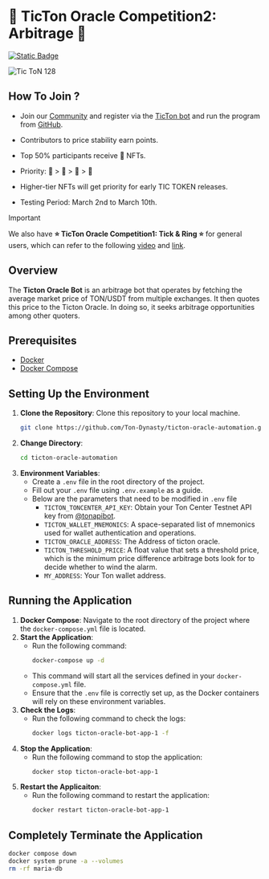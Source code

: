# 🚀 TicTon Oracle Competition2: Arbitrage 🚀
[![Static Badge](https://img.shields.io/badge/Tic_Ton-Community-blue?style=for-the-badge&logo=Telegram&labelColor=blue)](https://t.me/TictonOfficial)

![Tic ToN 128](https://github.com/Ton-Dynasty/ticton-oracle-automation/assets/87699256/908f33c6-b2f1-4f79-bf8b-ad132c364929)
## How To Join ?

- Join our [Community](https://t.me/TictonOfficial) and register via the [TicTon bot](https://t.me/TicTon_bot) and run the program from [GitHub](https://github.com/Ton-Dynasty/ticton-oracle-automation/tree/main). 

- Contributors to price stability earn points.

- Top 50% participants receive 💎 NFTs. 

- Priority: 💎 > 🥇 > 🥈 > 🥉

- Higher-tier NFTs will get priority for early TIC TOKEN releases.

- Testing Period: March 2nd to March 10th.
> [!IMPORTANT]
> We also have **⭐️ TicTon Oracle Competition1: Tick & Ring ⭐️** for general users, which can refer to the following [video](https://www.youtube.com/watch?v=LCuTCQmP_rI) and [link](https://t.me/TictonOfficial/52).

## Overview
The **Ticton Oracle Bot** is an arbitrage bot that operates by fetching the average market price of TON/USDT from multiple exchanges. It then quotes this price to the Ticton Oracle. In doing so, it seeks arbitrage opportunities among other quoters. 

## Prerequisites
- [Docker](https://docs.docker.com/engine/install/)
- [Docker Compose](https://docs.docker.com/compose/install/)

## Setting Up the Environment
1. **Clone the Repository**: Clone this repository to your local machine.
   ```bash
   git clone https://github.com/Ton-Dynasty/ticton-oracle-automation.git
   ```
2. **Change Directory**:
   ```bash
   cd ticton-oracle-automation
   ```
3. **Environment Variables**:
   - Create a `.env` file in the root directory of the project.
   - Fill out your `.env` file using `.env.example` as a guide.
   - Below are the parameters that need to be modified in `.env` file
     - `TICTON_TONCENTER_API_KEY`: Obtain your Ton Center Testnet API key from [@tonapibot](https://t.me/tonapibot).
     - `TICTON_WALLET_MNEMONICS`: A space-separated list of mnemonics used for wallet authentication and operations.
     - `TICTON_ORACLE_ADDRESS`: The Address of ticton oracle.
     - `TICTON_THRESHOLD_PRICE`: A float value that sets a threshold price, which is the minimum price difference arbitrage bots look for to decide whether to wind the alarm.
     - `MY_ADDRESS`: Your Ton wallet address.

## Running the Application
1. **Docker Compose**: Navigate to the root directory of the project where the `docker-compose.yml` file is located.
2. **Start the Application**:
   - Run the following command:
     ```bash
     docker-compose up -d
     ```
   - This command will start all the services defined in your `docker-compose.yml` file.
   - Ensure that the `.env` file is correctly set up, as the Docker containers will rely on these environment variables.
3. **Check the Logs**:
   - Run the following command to check the logs:
     ```bash
     docker logs ticton-oracle-bot-app-1 -f
     ```
4. **Stop the Application**:
   - Run the following command to stop the application:
     ```bash
     docker stop ticton-oracle-bot-app-1
     ```
6. **Restart the Applicaiton**:
   - Run the following command to restart the application:
     ```bash
     docker restart ticton-oracle-bot-app-1

## Completely Terminate the Application
```bash
docker compose down
docker system prune -a --volumes
rm -rf maria-db
```
     

